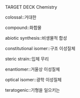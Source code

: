 TARGET DECK
Chemistry

colossal::거대한
<!--ID: 1709696601217-->

compound::화합물
<!--ID: 1709696601225-->

abiotic synthesis::비생물적 합성
<!--ID: 1709696601232-->

constitutional isomer::구조 이성질체
<!--ID: 1709860740635-->

steric strain::입체 무리
<!--ID: 1709860740645-->

enantiomer::거울상 이성질체
<!--ID: 1710215869975-->

optical isomer::광학 이성질체
<!--ID: 1710215869990-->

teratogenic::기형을 일으키는
<!--ID: 1710215870009-->



